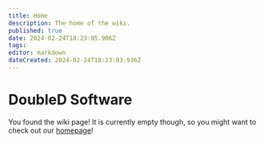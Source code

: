 ```yaml
---
title: Home
description: The home of the wiki.
published: true
date: 2024-02-24T18:23:05.906Z
tags: 
editor: markdown
dateCreated: 2024-02-24T18:23:03.936Z
---
```


# DoubleD Software
You found the wiki page! 
It is currently empty though, so you might want to check out our [homepage](https://www.double-d.software)!